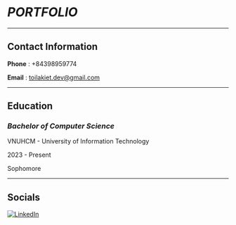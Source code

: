 # *PORTFOLIO* 
------------------------------------------
## Contact Information

**Phone** : +84398959774

**Email** : toilakiet.dev@gmail.com

-----------------------------------------
## Education

### *Bachelor of Computer Science* 

VNUHCM - University of Information Technology

2023 - Present

Sophomore

-------------------------------------------
## Socials
[![LinkedIn](https://img.shields.io/badge/linkedin-%230077B5.svg?style=normal&logo=linkedin&logoColor=white)](https://www.linkedin.com/in/toilakiet/?_l=en_US)
